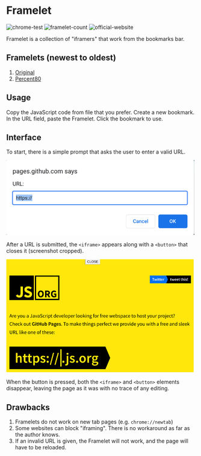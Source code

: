 # Framelet

![chrome-test](https://img.shields.io/badge/Google%20Chrome-passing-success?logo=googlechrome) ![framelet-count](https://img.shields.io/badge/Framelet%20Count-2-informational) ![official-website](https://img.shields.io/badge/Website-framelet.js.org-yellow)

Framelet is a collection of "iframers" that work from the bookmarks bar.

## Framelets (newest to oldest)

1. [Original](/javascript/original.js)
2. [Percent80](/javascript/percent80.js)

## Usage

Copy the JavaScript code from file that you prefer. Create a new bookmark. In the URL field, paste the Framelet. Click the bookmark to use.

## Interface

To start, there is a simple prompt that asks the user to enter a valid URL.

![interface-prompt](/images/interface-prompt.png)

After a URL is submitted, the `<iframe>` appears along with a `<button>` that closes it (screenshot cropped).

![interface-button](/images/interface-button.png)

When the button is pressed, both the `<iframe>` and `<button>` elements disappear, leaving the page as it was with no trace of any editing.

## Drawbacks

1. Framelets do not work on new tab pages (e.g. `chrome://newtab`)
2. Some websites can block "iframing". There is no workaround as far as the author knows.
3. If an invalid URL is given, the Framelet will not work, and the page will have to be reloaded.

